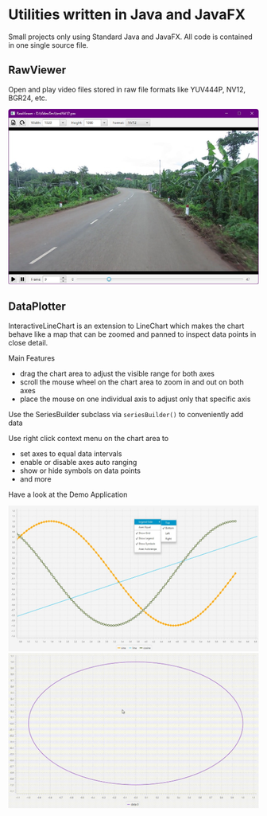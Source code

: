 # Utilities written in Java and JavaFX

Small projects only using Standard Java and JavaFX. All code is contained in one single source file.

## RawViewer

Open and play video files stored in raw file formats like YUV444P, NV12, BGR24, etc.

![RawViewer Screenshot](doc/ScreenshotRawViewer.jpg)

## DataPlotter

InteractiveLineChart is an extension to LineChart which makes the chart behave like a map that can be zoomed and panned to inspect data points in close detail.

Main Features
- drag the chart area to adjust the visible range for both axes
- scroll the mouse wheel on the chart area to zoom in and out on both axes
- place the mouse on one individual axis to adjust only that specific axis

Use the SeriesBuilder subclass via ```seriesBuilder()``` to conveniently add data

Use right click context menu on the chart area to
- set axes to equal data intervals
- enable or disable axes auto ranging
- show or hide symbols on data points
- and more

Have a look at the Demo Application

![DataPlotter Screenshot](doc/ScreenshotDataPlotter.jpg)
![DataPlotter Animation](doc/AnimationDataPlotter.gif)
